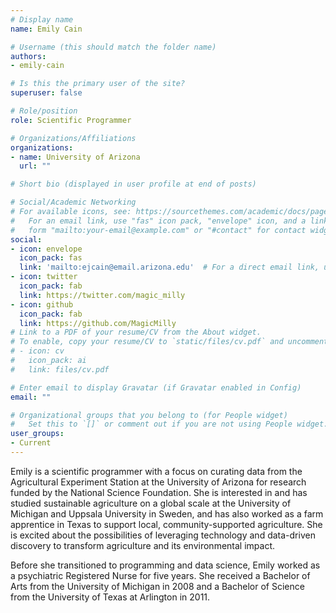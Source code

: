```yaml
---
# Display name
name: Emily Cain

# Username (this should match the folder name)
authors:
- emily-cain

# Is this the primary user of the site?
superuser: false

# Role/position
role: Scientific Programmer

# Organizations/Affiliations
organizations:
- name: University of Arizona
  url: ""

# Short bio (displayed in user profile at end of posts)

# Social/Academic Networking
# For available icons, see: https://sourcethemes.com/academic/docs/page-builder/#icons
#   For an email link, use "fas" icon pack, "envelope" icon, and a link in the
#   form "mailto:your-email@example.com" or "#contact" for contact widget.
social:
- icon: envelope
  icon_pack: fas
  link: 'mailto:ejcain@email.arizona.edu'  # For a direct email link, use "mailto:test@example.org".
- icon: twitter
  icon_pack: fab
  link: https://twitter.com/magic_milly
- icon: github
  icon_pack: fab
  link: https://github.com/MagicMilly
# Link to a PDF of your resume/CV from the About widget.
# To enable, copy your resume/CV to `static/files/cv.pdf` and uncomment the lines below.
# - icon: cv
#   icon_pack: ai
#   link: files/cv.pdf

# Enter email to display Gravatar (if Gravatar enabled in Config)
email: ""

# Organizational groups that you belong to (for People widget)
#   Set this to `[]` or comment out if you are not using People widget.
user_groups:
- Current
---
```


Emily is a scientific programmer with a focus on curating data from the Agricultural Experiment Station at the University of Arizona for research funded by the National Science Foundation. She is interested in and has studied sustainable agriculture on a global scale at the University of Michigan and Uppsala University in Sweden, and has also worked as a farm apprentice in Texas to support local, community-supported agriculture. She is excited about the possibilities of leveraging technology and data-driven discovery to transform agriculture and its environmental impact.

Before she transitioned to programming and data science, Emily worked as a psychiatric Registered Nurse for five years. She received a Bachelor of Arts from the University of Michigan in 2008 and a Bachelor of Science from the University of Texas at Arlington in 2011. 